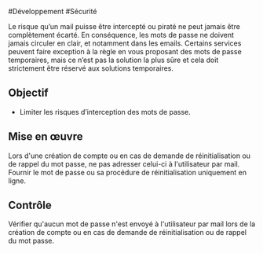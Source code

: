 
#Développement #Sécurité

Le risque qu’un mail puisse être intercepté ou piraté ne peut jamais être complètement écarté. En conséquence, les mots de passe ne doivent jamais circuler en clair, et notamment dans les emails. Certains services peuvent faire exception à la règle en vous proposant des mots de passe temporaires, mais ce n’est pas la solution la plus sûre et cela doit strictement être réservé aux solutions temporaires.


## Objectif

* Limiter les risques d’interception des mots de passe.

## Mise en œuvre

Lors d'une création de compte ou en cas de demande de réinitialisation ou de rappel du mot passe, ne pas adresser celui-ci à l'utilisateur par mail. Fournir le mot de passe ou sa procédure de réinitialisation uniquement en ligne.

## Contrôle

Vérifier qu'aucun mot de passe n'est envoyé à l'utilisateur par mail lors de la création de compte ou en cas de demande de réinitialisation ou de rappel du mot passe.

